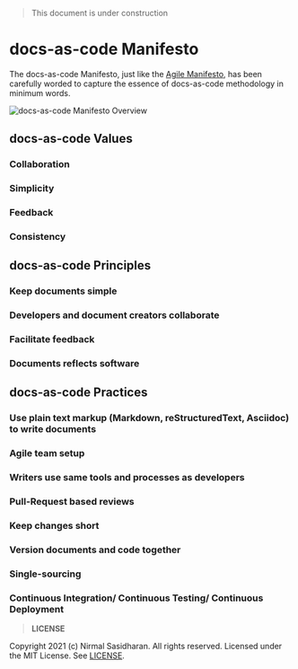 > This document is under construction

# docs-as-code Manifesto

The docs-as-code Manifesto, just like the [Agile Manifesto](https://agilemanifesto.org/), has been carefully worded to capture the essence of docs-as-code methodology in minimum words. 

![docs-as-code Manifesto Overview](http://www.plantuml.com/plantuml/proxy?cache=no&src=https://raw.githubusercontent.com/twodrops/docs-as-code-manifesto/feature/manifesto-values-principles-practices/MANIFESTO-Mindmap.puml)

## docs-as-code Values

### Collaboration

### Simplicity

### Feedback

### Consistency

## docs-as-code Principles

### Keep documents simple

### Developers and document creators collaborate

### Facilitate feedback

### Documents reflects software

## docs-as-code Practices

### Use plain text markup (Markdown, reStructuredText, Asciidoc) to write documents

### Agile team setup
### Writers use same tools and processes as developers

### Pull-Request based reviews
### Keep changes short

### Version documents and code together
### Single-sourcing
### Continuous Integration/ Continuous Testing/ Continuous Deployment


>**LICENSE**

Copyright 2021 (c) Nirmal Sasidharan. All rights reserved.
Licensed under the MIT License. See [LICENSE](LICENSE).
